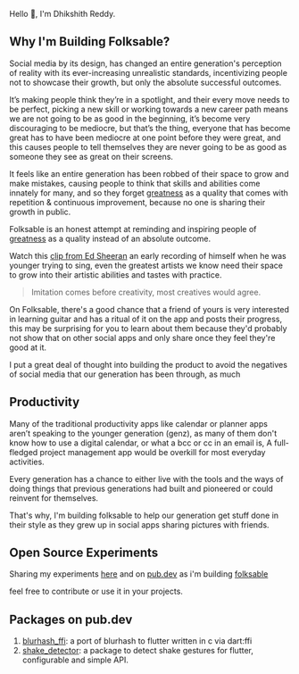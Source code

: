 Hello 👋, I'm Dhikshith Reddy.

## Why I'm Building Folksable?

Social media by its design, has changed an entire generation's perception of reality with its ever-increasing unrealistic standards, incentivizing people not to showcase their growth, but only the absolute successful outcomes.

It’s making people think they’re in a spotlight, and their every move needs to be perfect, picking a new skill or working towards a new career path means we are not going to be as good in the beginning, it’s become very discouraging to be mediocre, but that’s the thing, everyone that has become great has to have been mediocre at one point before they were great, and this causes people to tell themselves they are never going to be as good as someone they see as great on their screens.

It feels like an entire generation has been robbed of their space to grow and make mistakes, causing people to think that skills and abilities come innately for many, and so they forget [greatness](https://about.folksable.com/greatness) as a quality that comes with repetition & continuous improvement, because no one is sharing their growth in public.

Folksable is an honest attempt at reminding and inspiring people of [greatness](https://about.folksable.com/greatness) as a quality instead of an absolute outcome.

Watch this [clip from Ed Sheeran](https://youtu.be/flkjMuaKYQU?t=35) an early recording of himself when he was younger trying to sing, even the greatest artists we know need their space to grow into their artistic abilities and tastes with practice. 

> Imitation comes before creativity, most creatives would agree.

On Folksable, there's a good chance that a friend of yours is very interested in learning guitar and has a ritual of it on the app and posts their progress, this may be surprising for you to learn about them because they'd probably not show that on other social apps and only share once they feel they're good at it.

I put a great deal of thought into building the product to avoid the negatives of social media that our generation has been through, as much 

## Productivity

Many of the traditional productivity apps like calendar or planner apps aren’t speaking to the younger generation (genz), as many of them don't know how to use a digital calendar, or what a bcc or cc in an email is,  A full-fledged project management app would be overkill for most everyday activities.

Every generation has a chance to either live with the tools and the ways of doing things that previous generations had built and pioneered or could reinvent for themselves.

That's why, I'm building folksable to help our generation get stuff done in their style as they grew up in social apps sharing pictures with friends.

## Open Source Experiments

Sharing my experiments [here](https://github.com/orgs/folksable/repositories) and on [pub.dev](https://pub.dev/publishers/folksable.com/packages) as i'm building [folksable](https://folksable.com)

feel free to contribute or use it in your projects.

## Packages on pub.dev
1. [blurhash_ffi](https://pub.dev/packages/blurhash_ffi): a port of blurhash to flutter written in c via dart:ffi
2. [shake_detector](https://pub.dev/packages/shake_detector): a package to detect shake gestures for flutter, configurable and simple API.


